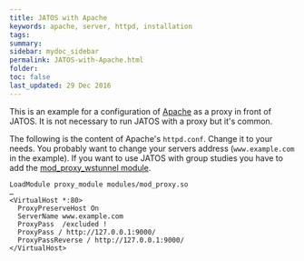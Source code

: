 ```yaml
---
title: JATOS with Apache
keywords: apache, server, httpd, installation
tags:
summary:
sidebar: mydoc_sidebar
permalink: JATOS-with-Apache.html
folder:
toc: false
last_updated: 29 Dec 2016
---
```


This is an example for a configuration of [Apache](https://httpd.apache.org/) as a proxy in front of JATOS. It is not necessary to run JATOS with a proxy but it's common.

The following is the content of Apache's `httpd.conf`. Change it to your needs. You probably want to change your servers address (`www.example.com` in the example). If you want to use JATOS with group studies you have to add the [mod_proxy_wstunnel module](https://httpd.apache.org/docs/2.4/mod/mod_proxy_wstunnel.html).

~~~ shell
LoadModule proxy_module modules/mod_proxy.so
…
<VirtualHost *:80>
  ProxyPreserveHost On
  ServerName www.example.com
  ProxyPass  /excluded !
  ProxyPass / http://127.0.0.1:9000/
  ProxyPassReverse / http://127.0.0.1:9000/
</VirtualHost>
~~~
